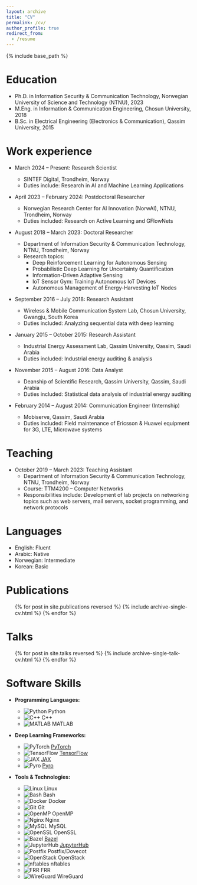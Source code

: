 ```yaml
---
layout: archive
title: "CV"
permalink: /cv/
author_profile: true
redirect_from:
  - /resume
---
```


{% include base_path %}

Education
======
* Ph.D. in Information Security & Communication Technology, Norwegian University of Science and Technology (NTNU), 2023  
* M.Eng. in Information & Communication Engineering, Chosun University, 2018  
* B.Sc. in Electrical Engineering (Electronics & Communication), Qassim University, 2015  


Work experience
======
* March 2024 – Present: Research Scientist  
  * SINTEF Digital, Trondheim, Norway  
  * Duties include: Research in AI and Machine Learning Applications

* April 2023 – February 2024: Postdoctoral Researcher  
  * Norwegian Research Center for AI Innovation (NorwAI), NTNU, Trondheim, Norway  
  * Duties included: Research on Active Learning and GFlowNets

* August 2018 – March 2023: Doctoral Researcher  
  * Department of Information Security & Communication Technology, NTNU, Trondheim, Norway  
  * Research topics:  
    * Deep Reinforcement Learning for Autonomous Sensing  
    * Probabilistic Deep Learning for Uncertainty Quantification  
    * Information-Driven Adaptive Sensing  
    * IoT Sensor Gym: Training Autonomous IoT Devices  
    * Autonomous Management of Energy-Harvesting IoT Nodes  

* September 2016 – July 2018: Research Assistant  
  * Wireless & Mobile Communication System Lab, Chosun University, Gwangju, South Korea  
  * Duties included: Analyzing sequential data with deep learning  

* January 2015 – October 2015: Research Assistant  
  * Industrial Energy Assessment Lab, Qassim University, Qassim, Saudi Arabia  
  * Duties included: Industrial energy auditing & analysis  

* November 2015 – August 2016: Data Analyst  
  * Deanship of Scientific Research, Qassim University, Qassim, Saudi Arabia  
  * Duties included: Statistical data analysis of industrial energy auditing  

* February 2014 – August 2014: Communication Engineer (Internship)  
  * Mobiserve, Qassim, Saudi Arabia  
  * Duties included: Field maintenance of Ericsson & Huawei equipment for 3G, LTE, Microwave systems  

Teaching  
======  
* October 2019 – March 2023: Teaching Assistant  
  * Department of Information Security & Communication Technology, NTNU, Trondheim, Norway  
  * Course: TTM4200 – Computer Networks  
  * Responsibilities include: Development of lab projects on networking topics such as web servers, mail servers, socket programming, and network protocols  

Languages  
======  
* English: Fluent  
* Arabic: Native  
* Norwegian: Intermediate  
* Korean: Basic  


Publications
======
  <ul>{% for post in site.publications reversed %}
    {% include archive-single-cv.html %}
  {% endfor %}</ul>
  
Talks
======
  <ul>{% for post in site.talks reversed %}
    {% include archive-single-talk-cv.html  %}
  {% endfor %}</ul>
  


Software Skills
======

- **Programming Languages:**
  - ![Python](https://img.shields.io/badge/-Python-3776AB?logo=python&logoColor=white&style=flat) Python
  - ![C++](https://img.shields.io/badge/-C++-00599C?logo=c%2B%2B&logoColor=white&style=flat) C++
  - ![MATLAB](https://img.shields.io/badge/-MATLAB-0076A8?logo=Mathworks&logoColor=white&style=flat) MATLAB

- **Deep Learning Frameworks:**
  - ![PyTorch](https://img.shields.io/badge/-PyTorch-EE4C2C?logo=PyTorch&logoColor=white&style=flat) [PyTorch](https://pytorch.org/)
  - ![TensorFlow](https://img.shields.io/badge/-TensorFlow-FF6F00?logo=TensorFlow&logoColor=white&style=flat) [TensorFlow](https://www.tensorflow.org/)
  - ![JAX](https://img.shields.io/badge/-JAX-007DFF?style=flat) [JAX](https://jax.readthedocs.io/en/latest/)
  - ![Pyro](https://img.shields.io/badge/-Pyro-1E1E1E?logo=Python&logoColor=white&style=flat) [Pyro](https://pyro.ai/)

- **Tools & Technologies:**
  - ![Linux](https://img.shields.io/badge/-Linux-FCC624?logo=Linux&logoColor=black&style=flat) Linux
  - ![Bash](https://img.shields.io/badge/-Bash-4EAA25?logo=GNU%20Bash&logoColor=white&style=flat) Bash
  - ![Docker](https://img.shields.io/badge/-Docker-2496ED?logo=Docker&logoColor=white&style=flat) Docker
  - ![Git](https://img.shields.io/badge/-Git-F05032?logo=Git&logoColor=white&style=flat) Git
  - ![OpenMP](https://img.shields.io/badge/-OpenMP-008000?style=flat) OpenMP
  - ![Nginx](https://img.shields.io/badge/-Nginx-269539?logo=NGINX&logoColor=white&style=flat) Nginx
  - ![MySQL](https://img.shields.io/badge/-MySQL-4479A1?logo=MySQL&logoColor=white&style=flat) MySQL
  - ![OpenSSL](https://img.shields.io/badge/-OpenSSL-721412?style=flat) OpenSSL
  - ![Bazel](https://img.shields.io/badge/-Bazel-76D04B?logo=Bazel&logoColor=white&style=flat) [Bazel](https://bazel.build/)
  - ![JupyterHub](https://img.shields.io/badge/-JupyterHub-F37626?logo=Jupyter&logoColor=white&style=flat) [JupyterHub](https://jupyter.org/hub)
  - ![Postfix](https://img.shields.io/badge/-Postfix-333333?style=flat) Postfix/Dovecot
  - ![OpenStack](https://img.shields.io/badge/-OpenStack-ED1944?logo=OpenStack&logoColor=white&style=flat) OpenStack
  - ![nftables](https://img.shields.io/badge/-nftables-8F00FF?style=flat) nftables
  - ![FRR](https://img.shields.io/badge/-FRR-1F425F?style=flat) FRR
  - ![WireGuard](https://img.shields.io/badge/-WireGuard-88171A?style=flat) WireGuard
